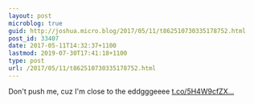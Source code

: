 ```yaml
---
layout: post
microblog: true
guid: http://joshua.micro.blog/2017/05/11/t862510730335178752.html
post_id: 33407
date: 2017-05-11T14:32:37+1100
lastmod: 2019-07-30T17:41:18+1100
type: post
url: /2017/05/11/t862510730335178752.html
---
```

Don't push me, cuz I'm close to the eddgggeeee [t.co/5H4W9cfZX...](https://t.co/5H4W9cfZXj)

